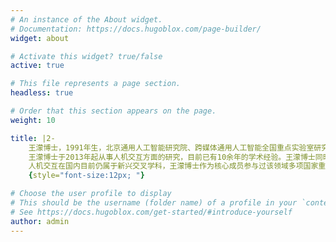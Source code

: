 ```yaml
---
# An instance of the About widget.
# Documentation: https://docs.hugoblox.com/page-builder/
widget: about

# Activate this widget? true/false
active: true

# This file represents a page section.
headless: true

# Order that this section appears on the page.
weight: 10

title: |2-
    王濛博士，1991年生，北京通用人工智能研究院、跨媒体通用人工智能全国重点实验室研究员（副高），武汉大学通计划联培博导，清华大学水木学者（2019-2021），CCF高级会员，CCF人机交互专委会执行委员，IEEE\ACM专业会员，ACM SIGCHI GMTA获奖者（2024），清华大学优秀博士毕业生（2019），北京市优秀毕业生（2019）。
    王濛博士于2013年起从事人机交互方面的研究，目前已有10余年的学术经验。王濛博士同时拥有清华大学工学、文学及艺术学学位，藉由机械、电子、设计、计算机等多个学科交叉的教育与科研经历，他带领团队设计并打造了一系列创新的交互工具、装置与机器人系统，应用于未来生活、未来娱乐以及未来教育等诸多领域。作为国内最早一批在实体交互、机器人交互方向开展研究的学者，他作为主要作者在国际一流会议与期刊上发表了20余篇高水平论文，领域涵盖人机交互（ACM TEI，ACM UIST，IEEE RO-MAN）、计算机（IEEE TCSS， Nature Machine Intelligence）、机器人（IEEE ICRA，IEEE IROS, IEEE RA-L）、艺术设计（MIT Leonardo）等，并长期担任IEEE RO-MAN的Associate Editor。
    人机交互在国内目前仍属于新兴交叉学科，王濛博士作为核心成员参与过该领域多项国家重点研发计划、国家自然科学基金等重点项目，并独立主持了一项博士后科学基金面上项目，以及多项全国重点实验室自研项目。有多篇文章亦发表于《计算机辅助设计与图形学学报》《中国科学：信息科学》等国内核心期刊，以及一部学术专著《模块化实物用户界面设计》于清华大学出版社出版。王濛博士在模块化、可重构系统的设计开发上有丰富的经验，于物联网、交互设备、机器人等领域获得了10余项国家发明专利授权，并受邀应用于清华、北大、港科大（广州）等高校的创新课程设计中。学术之外，他也是果壳的一名科普专栏作者，以及业余的乐高建造师。
    {style="font-size:12px; "}

# Choose the user profile to display
# This should be the username (folder name) of a profile in your `content/authors/` folder.
# See https://docs.hugoblox.com/get-started/#introduce-yourself
author: admin
---
```

